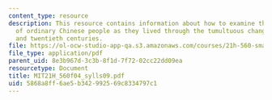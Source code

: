 ```yaml
---
content_type: resource
description: This resource contains information about how to examine the experiences
  of ordinary Chinese people as they lived through the tumultuous changes of the nineteenth
  and twentieth centuries.
file: https://ol-ocw-studio-app-qa.s3.amazonaws.com/courses/21h-560-smashing-the-iron-rice-bowl-chinese-east-asia-fall-2004/5868a8ff6ae5b342992569c8334797c1_MIT21H_560f04_sylls09.pdf
file_type: application/pdf
parent_uid: 8e3b967d-3c3b-8f1d-7f72-02cc22dd09ea
resourcetype: Document
title: MIT21H_560f04_sylls09.pdf
uid: 5868a8ff-6ae5-b342-9925-69c8334797c1
---
```

